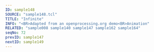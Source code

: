 ```yaml
---
ID: sample148
SOURCE: "sample148.tcl"
TITLE: "Infinite"
INFO: "<BR>Adapted from an openprocessing.org demo<BR>Animation"
RELATED: "sample008 sample140 sample147 sample162 sample164"
seqNo: 72
prevID: sample147
nextID: sample149
---
```

